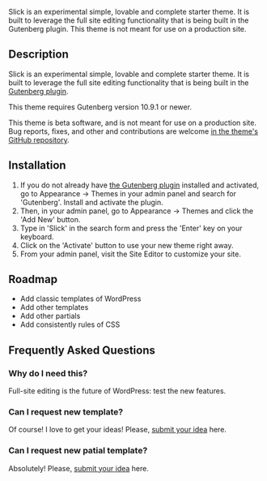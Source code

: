 Slick is an experimental simple, lovable and complete starter theme. It is built to leverage the full site editing functionality that is being built in the Gutenberg plugin. This theme is not meant for use on a production site.


## Description

Slick is an experimental simple, lovable and complete starter theme. It is built to leverage the full site editing functionality that is being built in the <a href="https://wordpress.org/plugins/gutenberg/">Gutenberg plugin</a>.

This theme requires Gutenberg version 10.9.1 or newer.

This theme is beta software, and is not meant for use on a production site. Bug reports, fixes, and other and contributions are welcome <a href="https://github.com/GuglielmoPepe/slick/issues">in the theme's GitHub repository</a>.


## Installation

1. If you do not already have <a href="https://wordpress.org/plugins/gutenberg/">the Gutenberg plugin</a> installed and activated, go to Appearance -> Themes in your admin panel and search for 'Gutenberg'. Install and activate the plugin.
2. Then, in your admin panel, go to Appearance -> Themes and click the 'Add New' button.
3. Type in 'Slick' in the search form and press the 'Enter' key on your keyboard.
4. Click on the 'Activate' button to use your new theme right away.
5. From your admin panel, visit the Site Editor to customize your site.


## Roadmap

* Add classic templates of WordPress
* Add other templates
* Add other partials
* Add consistently rules of CSS


## Frequently Asked Questions

### Why do I need this?
Full-site editing is the future of WordPress: test the new features.

### Can I request new template?
Of course! I love to get your ideas! Please, [submit your idea](https://wordpress.org/support/theme/slick/) here.

### Can I request new patial template?
Absolutely! Please, [submit your idea](https://wordpress.org/support/theme/slick/) here.

